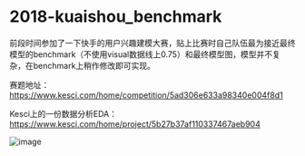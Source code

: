 # 2018-kuaishou_benchmark

前段时间参加了一下快手的用户兴趣建模大赛，贴上比赛时自己队伍最为接近最终模型的benchmark（不使用visual数据线上0.75）和最终模型图，模型并不复杂，在benchmark上稍作修改即可实现。  

赛题地址：https://www.kesci.com/home/competition/5ad306e633a98340e004f8d1  

Kesci上的一份数据分析EDA：https://www.kesci.com/home/project/5b27b37af110337467aeb904  


![image](https://github.com/WLiK/2018-kuaishou_benchmark/model_img/model.jpg)
